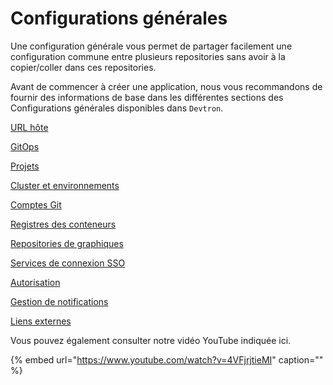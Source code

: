 # Configurations générales

Une configuration générale vous permet de partager facilement une configuration commune entre plusieurs repositories sans avoir à la copier/coller dans ces repositories.

Avant de commencer à créer une application, nous vous recommandons de fournir des informations de base dans les différentes sections des Configurations générales disponibles dans `Devtron`.

[URL hôte](host-url.md)

[GitOps](gitops.md)

[Projets](projects.md)

[Cluster et environnements](cluster-and-environments.md)

[Comptes Git](git-accounts.md)

[Registres des conteneurs](docker-registries.md)

[Repositories de graphiques](chart-repo.md)

[Services de connexion SSO](sso-login.md)

[Autorisation](https://docs.devtron.ai/global-configurations/authorization)

[Gestion de notifications](manage-notification.md)

[Liens externes](external-links.md)


Vous pouvez également consulter notre vidéo YouTube indiquée ici.

{% embed url="https://www.youtube.com/watch?v=4VFjrjtieMI" caption="" %}
